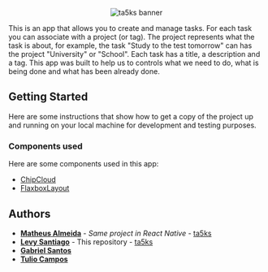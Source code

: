 <p align="center">
  <img src="https://i.imgur.com/otbSwJu.png" alt="ta5ks banner">
</p>

This is an app that allows you to create and manage tasks. For each task you can associate with a
project (or tag). The project represents what the task is about, for example, the task "Study to
the test tomorrow" can has the project "University" or "School". Each task has a title, a
description and a tag. This app was built to help us to controls what we need to do, what is being
done and what has been already done.

## Getting Started

Here are some instructions that show how to get a copy of the project up and running on your local
machine for development and testing purposes.

### Components used

Here are some components used in this app:
* [ChipCloud](https://github.com/fiskurgit/ChipCloud)
* [FlaxboxLayout](https://github.com/google/flexbox-layout)

## Authors

* [**Matheus Almeida**](https://github.com/matAlmeida) - *Same project in React Native* - [ta5ks](https://github.com/4DevsO/ta5ks)
* [**Levy Santiago**](https://github.com/Levysantiago) - This repository - [ta5ks](https://github.com/Levysantiago/ta5ks)
* [**Gabriel Santos**](https://github.com/chr0m1ng)
* [**Tulio Campos**](https://github.com/TulioCs)

<!-- ## Acknowledgments

* Hat tip to anyone whose code was used
* Inspiration
* etc -->

